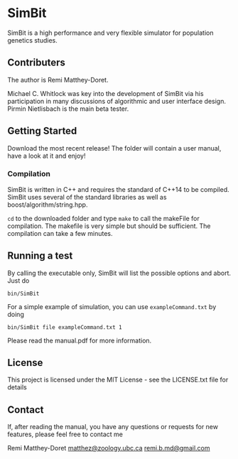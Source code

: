 # SimBit

SimBit is a high performance and very flexible simulator for population genetics studies. 

## Contributers

The author is Remi Matthey-Doret.

Michael C. Whitlock was key into the development of SimBit via his participation in many discussions of algorithmic and user interface design. Pirmin Nietlisbach is the main beta tester.


## Getting Started

Download the most recent release! The folder will contain a user manual, have a look at it and enjoy!


### Compilation

SimBit is written in C++ and requires the standard of C++14 to be compiled. SimBit uses several of the standard libraries as well as boost/algorithm/string.hpp.

`cd` to the downloaded folder and type `make` to call the makeFile for compilation. The makefile is very simple but should be sufficient. The compilation can take a few minutes.


## Running a test

By calling the executable only, SimBit will list the possible options and abort. Just do

`bin/SimBit` 

For a simple example of simulation, you can use `exampleCommand.txt` by doing

`bin/SimBit file exampleCommand.txt 1`

Please read the manual.pdf for more information.

## License

This project is licensed under the MIT License - see the LICENSE.txt file for details

## Contact

If, after reading the manual, you have any questions or requests for new features, please feel free to contact me 

Remi Matthey-Doret
	matthez@zoology.ubc.ca
	remi.b.md@gmail.com


